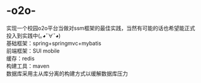 # -o2o-
实现一个校园o2o平台当做对ssm框架的最佳实践，当然有可能的话也希望能正式投入到实践中(｡◕ˇ∀ˇ◕)</br>
基础框架：spring+springmvc+mybatis</br>
前端框架：SUI mobile</br>
缓存：redis</br>
构建工具：maven</br>
数据库采用主从库分离的构建方式以缓解数据库压力
